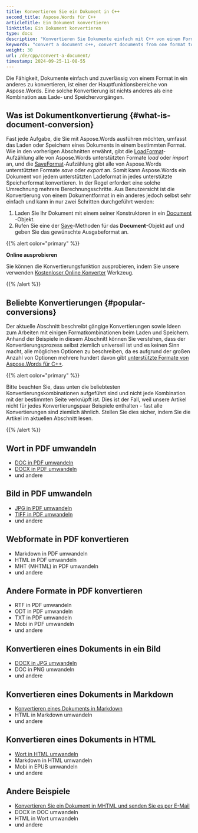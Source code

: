 ```yaml
---
title: Konvertieren Sie ein Dokument in C++
second_title: Aspose.Words für C++
articleTitle: Ein Dokument konvertieren
linktitle: Ein Dokument konvertieren
type: docs
description: "Konvertieren Sie Dokumente einfach mit C++ von einem Format in ein anderes. Sie können mit allen gängigen Formaten wie Microsoft Word -Formaten wie DOCX oder DOC, OpenDocument-Formaten wie ODT oder OTT, Webformaten wie HTML oder XHTML, Textformaten wie MarkDown oder TXT und anderen arbeiten."
keywords: "convert a document c++, convert documents from one format to another c++, convert to markdown c++, convert pdf to docx C++, convert docx to pdf C++, convert doc to pdf C++, convert a document Aspose for C++"
weight: 30
url: /de/cpp/convert-a-document/
timestamp: 2024-09-25-11-08-55
---
```


Die Fähigkeit, Dokumente einfach und zuverlässig von einem Format in ein anderes zu konvertieren, ist einer der Hauptfunktionsbereiche von Aspose.Words. Eine solche Konvertierung ist nichts anderes als eine Kombination aus Lade- und Speichervorgängen.

## Was ist Dokumentkonvertierung {#what-is-document-conversion}

Fast jede Aufgabe, die Sie mit Aspose.Words ausführen möchten, umfasst das Laden oder Speichern eines Dokuments in einem bestimmten Format. Wie in den vorherigen Abschnitten erwähnt, gibt die [LoadFormat](https://reference.aspose.com/words/cpp/aspose.words/loadformat/)-Aufzählung alle von Aspose.Words unterstützten Formate *load* oder *import* an, und die [SaveFormat](https://reference.aspose.com/words/cpp/aspose.words/saveformat/)-Aufzählung gibt alle von Aspose.Words unterstützten Formate *save* oder *export* an. Somit kann Aspose.Words ein Dokument von jedem unterstützten Ladeformat in jedes unterstützte Speicherformat konvertieren. In der Regel erfordert eine solche Umrechnung mehrere Berechnungsschritte. Aus Benutzersicht ist die Konvertierung von einem Dokumentformat in ein anderes jedoch selbst sehr einfach und kann in nur zwei Schritten durchgeführt werden:

1. Laden Sie Ihr Dokument mit einem seiner Konstruktoren in ein [Document](https://reference.aspose.com/words/cpp/class/aspose.words.document) -Objekt.
1. Rufen Sie eine der [Save](https://reference.aspose.com/words/cpp/class/aspose.words.saving.save_output_parameters)-Methoden für das **Document**-Objekt auf und geben Sie das gewünschte Ausgabeformat an.

{{% alert color="primary" %}}

**Online ausprobieren**

Sie können die Konvertierungsfunktion ausprobieren, indem Sie unsere verwenden [Kostenloser Online Konverter](https://products.aspose.app/words/conversion) Werkzeug.

{{% /alert %}}

## Beliebte Konvertierungen {#popular-conversions}

Der aktuelle Abschnitt beschreibt gängige Konvertierungen sowie Ideen zum Arbeiten mit einigen Formatkombinationen beim Laden und Speichern. Anhand der Beispiele in diesem Abschnitt können Sie verstehen, dass der Konvertierungsprozess selbst ziemlich universell ist und es keinen Sinn macht, alle möglichen Optionen zu beschreiben, da es aufgrund der großen Anzahl von Optionen mehrere hundert davon gibt [unterstützte Formate von Aspose.Words für C++](/words/cpp/supported-document-formats/).

{{% alert color="primary" %}}

Bitte beachten Sie, dass unten die beliebtesten Konvertierungskombinationen aufgeführt sind und nicht jede Kombination mit der bestimmten Seite verknüpft ist. Dies ist der Fall, weil unsere Artikel nicht für jedes Konvertierungspaar Beispiele enthalten - fast alle Konvertierungen sind ziemlich ähnlich. Stellen Sie dies sicher, indem Sie die Artikel im aktuellen Abschnitt lesen.

{{% /alert %}}

<div class="row">
	<div class="col-md-6">
		<h2>Wort in PDF umwandeln</h2>
			<ul>
				<li><a href="/words/cpp/convert-a-document-to-pdf/#converting-doc-or-docx-to-pdf">DOC in PDF umwandeln</a></li>
				<li><a href="/words/cpp/convert-a-document-to-pdf/#converting-doc-or-docx-to-pdf">DOCX in PDF umwandeln</a></li>
				<li>und andere</li>
			</ul>
		<h2>Bild in PDF umwandeln</h2>
			<ul>
				<li><a href="/words/cpp/convert-a-document-to-pdf/#convert-an-image-to-pdf">JPG in PDF umwandeln</a></li>
				<li><a href="/words/cpp/convert-a-document-to-pdf/#convert-an-image-to-pdf">TIFF in PDF umwandeln</a></li>
				<li>und andere</li>
			</ul>
		<h2>Webformate in PDF konvertieren</h2>
			<ul>
				<li>Markdown in PDF umwandeln</li>
				<li>HTML in PDF umwandeln</li>
				<li>MHT (MHTML) in PDF umwandeln</li>
				<li>und andere</li>
			</ul>
		<h2>Andere Formate in PDF konvertieren</h2>
			<ul>
				<li>RTF in PDF umwandeln</li>
				<li>ODT in PDF umwandeln</li>
				<li>TXT in PDF umwandeln</li>
				<li>Mobi in PDF umwandeln</li>
				<li>und andere</li>
			</ul>
	</div>
	<div class="col-md-6">
		<h2>Konvertieren eines Dokuments in ein Bild</h2>
			<ul>
				<li><a href="/words/cpp/convert-a-document-to-an-image/">DOCX in JPG umwandeln</a></li>
				<li>DOC in PNG umwandeln</li>
				<li>und andere</li>
			</ul>
		<h2>Konvertieren eines Dokuments in Markdown</h2>
			<ul>
				<li><a href="/words/cpp/convert-a-document-to-markdown/">Konvertieren eines Dokuments in Markdown</a></li>
				<li>HTML in Markdown umwandeln</li>
				<li>und andere</li>
			</ul>
		<h2>Konvertieren eines Dokuments in HTML</h2>
			<ul>
				<li><a href="/words/cpp/convert-a-document-to-html-mhtml-or-epub/#convert-a-document">Wort in HTML umwandeln</a></li>
				<li>Markdown in HTML umwandeln</li>
				<li>Mobi in EPUB umwandeln</li>
				<li>und andere</li>
			</ul>
		<h2>Andere Beispiele</h2>
			<ul>
				<li><a href="/words/cpp/convert-a-document-to-mhtml-and-send-it-by-email/">Konvertieren Sie ein Dokument in MHTML und senden Sie es per E-Mail</a></li>
				<li>DOCX in DOC umwandeln</li>
				<li>HTML in Wort umwandeln</li>
				<li>und andere</li>
			</ul>
	</div>
</div>
